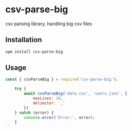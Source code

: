 # csv-parse-big

csv parsing library, handling big csv files

## Installation

```bash
npm install csv-parse-big
```

## Usage
```js
const { csvParseBig } = require('csv-parse-big');

    try {
        await csvParseBig('data.csv', 'users.json', {
            maxLines: 10,
            delimiter: ','
        })
    } catch (error) {
        console.error('Error:', error);
    }
``